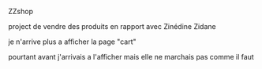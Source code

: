 ZZshop

project de vendre des produits en rapport avec Zinédine Zidane

je n'arrive plus a afficher la page "cart"

pourtant avant j'arrivais a l'afficher mais elle ne marchais pas comme il faut 
